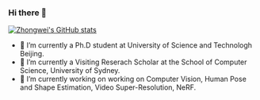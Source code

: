 ### Hi there 👋

[![Zhongwei's GitHub stats](https://github-readme-stats.vercel.app/api?username=qiuzhongwei-USTB)](https://github.com/qiuzhongwei-USTB/github-readme-stats&count_private=true)

- 🔭 I’m currently a Ph.D student at University of Science and Technologh Beijing.
- 🔭 I’m currently a Visiting Reserach Scholar at the School of Computer Science, University of Sydney.
- 🔭 I’m currently working on working on Computer Vision, Human Pose and Shape Estimation, Video Super-Resolution, NeRF.


<!--
**qiuzhongwei-USTB/qiuzhongwei-USTB** is a ✨ _special_ ✨ repository because its `README.md` (this file) appears on your GitHub profile.

Here are some ideas to get you started:

- 🔭 I’m currently working on ...
- 🌱 I’m currently learning ...
- 👯 I’m looking to collaborate on ...
- 🤔 I’m looking for help with ...
- 💬 Ask me about ...
- 📫 How to reach me: ...
- 😄 Pronouns: ...
- ⚡ Fun fact: ...
-->
